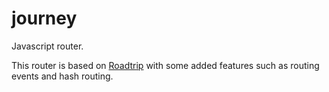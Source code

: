 # journey
Javascript router.

This router is based on [Roadtrip](https://github.com/Rich-Harris/roadtrip) with some added features such as routing events and hash routing.



